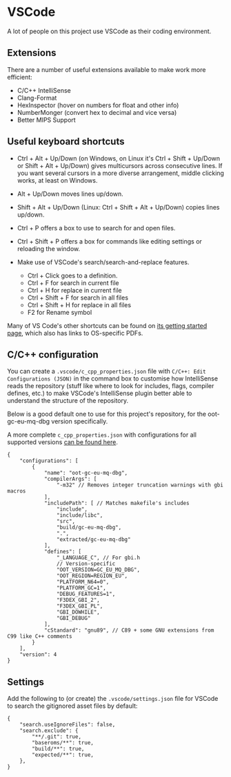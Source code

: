 # VSCode

A lot of people on this project use VSCode as their coding environment.

## Extensions

There are a number of useful extensions available to make work more efficient:

- C/C++ IntelliSense
- Clang-Format
- HexInspector (hover on numbers for float and other info)
- NumberMonger (convert hex to decimal and vice versa)
- Better MIPS Support




## Useful keyboard shortcuts

- Ctrl + Alt + Up/Down (on Windows, on Linux it's Ctrl + Shift + Up/Down or Shift + Alt + Up/Down) gives multicursors across consecutive lines. If you want several cursors in a more diverse arrangement, middle clicking works, at least on Windows.
- Alt + Up/Down moves lines up/down.
- Shift + Alt + Up/Down (Linux: Ctrl + Shift + Alt + Up/Down) copies lines up/down.
- Ctrl + P offers a box to use to search for and open files.
- Ctrl + Shift + P offers a box for commands like editing settings or reloading the window.

- Make use of VSCode's search/search-and-replace features.
    - Ctrl + Click goes to a definition.
    - Ctrl + F for search in current file
    - Ctrl + H for replace in current file
    - Ctrl + Shift + F for search in all files
    - Ctrl + Shift + H for replace in all files
    - F2 for Rename symbol

Many of VS Code's other shortcuts can be found on [its getting started page](https://code.visualstudio.com/docs/getstarted/keybindings), which also has links to OS-specific PDFs.

## C/C++ configuration

You can create a `.vscode/c_cpp_properties.json` file with `C/C++: Edit Configurations (JSON)` in the command box to customise how IntelliSense reads the repository (stuff like where to look for includes, flags, compiler defines, etc.) to make VSCode's IntelliSense plugin better able to understand the structure of the repository.

Below is a good default one to use for this project's repository, for the oot-gc-eu-mq-dbg version specifically.

A more complete `c_cpp_properties.json` with configurations for all supported versions [can be found here](c_cpp_properties.json).

```jsonc
{
    "configurations": [
        {
            "name": "oot-gc-eu-mq-dbg",
            "compilerArgs": [
                "-m32" // Removes integer truncation warnings with gbi macros
            ],
            "includePath": [ // Matches makefile's includes
                "include",
                "include/libc",
                "src",
                "build/gc-eu-mq-dbg",
                ".",
                "extracted/gc-eu-mq-dbg"
            ],
            "defines": [
                "_LANGUAGE_C", // For gbi.h
                // Version-specific
                "OOT_VERSION=GC_EU_MQ_DBG",
                "OOT_REGION=REGION_EU",
                "PLATFORM_N64=0",
                "PLATFORM_GC=1",
                "DEBUG_FEATURES=1",
                "F3DEX_GBI_2",
                "F3DEX_GBI_PL",
                "GBI_DOWHILE",
                "GBI_DEBUG"
            ],
            "cStandard": "gnu89", // C89 + some GNU extensions from C99 like C++ comments
        }
    ],
    "version": 4
}
```

## Settings

Add the following to (or create) the `.vscode/settings.json` file for VSCode to search the gitignored asset files by default:

```jsonc
{
    "search.useIgnoreFiles": false,
    "search.exclude": {
        "**/.git": true,
        "baseroms/**": true,
        "build/**": true,
        "expected/**": true,
    },
}
```
